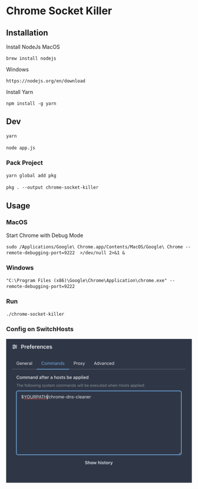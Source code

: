 # Chrome Socket Killer

## Installation
Install NodeJs
MacOS
```
brew install nodejs
```
Windows

```
https://nodejs.org/en/download
```

Install Yarn
```
npm install -g yarn
```

## Dev
```
yarn 

node app.js
```
### Pack Project
```
yarn global add pkg

pkg . --output chrome-socket-killer
```

## Usage
### MacOS
Start Chrome with Debug Mode
```
sudo /Applications/Google\ Chrome.app/Contents/MacOS/Google\ Chrome --remote-debugging-port=9222  >/dev/null 2>&1 &
```

### Windows
```
"C:\Program Files (x86)\Google\Chrome\Application\chrome.exe" --remote-debugging-port=9222
```

### Run
```
./chrome-socket-killer
```

### Config on SwitchHosts
![switchhosts_config](./img/image1.png)




